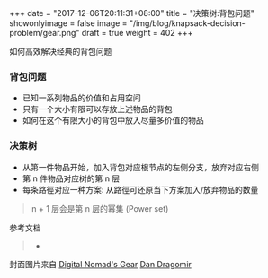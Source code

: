 +++
date = "2017-12-06T20:11:31+08:00"
title = "决策树:背包问题"
showonlyimage = false
image = "/img/blog/knapsack-decision-problem/gear.png"
draft = true
weight = 402
+++

如何高效解决经典的背包问题
<!--more-->

### 背包问题

- 已知一系列物品的价值和占用空间
- 只有一个大小有限可以存放上述物品的背包
- 如何在这个有限大小的背包中放入尽量多价值的物品

### 决策树

- 从第一件物品开始，加入背包对应根节点的左侧分支，放弃对应右侧
- 第 n 件物品对应树的第 n 层
- 每条路徑对应一种方案: 从路徑可还原当下方案加入/放弃物品的数量

> n + 1 层会是第 n 层的幂集 (Power set)

参考文档

> -

封面图片来自 [Digital Nomad's Gear](https://dribbble.com/shots/2669062-Digital-Nomad-s-Gear) <a href="https://dribbble.com/DanDragomir"><i class="fa fa-dribbble" aria-hidden="true"></i> Dan Dragomir</a>
